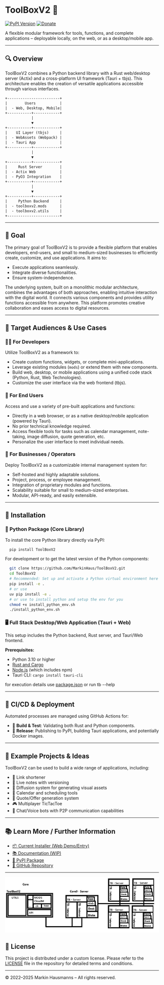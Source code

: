 # ToolBoxV2 🧰

[![PyPI Version](https://img.shields.io/pypi/v/ToolBoxV2.svg)](https://pypi.python.org/pypi/ToolBoxV2)
[![Donate](https://img.shields.io/badge/Donate-Buy%20me%20a%20coffee-yellowgreen.svg)](https://www.buymeacoffee.com/markinhaus)

A flexible modular framework for tools, functions, and complete applications – deployable locally, on the web, or as a desktop/mobile app.

---

## 🔍 Overview

ToolBoxV2 combines a Python backend library with a Rust web/desktop server (Actix) and a cross-platform UI framework (Tauri + tbjs). This architecture enables the creation of versatile applications accessible through various interfaces.

```text
+------------------------+
|        Users           |
|  - Web, Desktop, Mobile|
+-----------+------------+
            |
            ▼
+-----------+------------+
|    UI Layer (tbjs)     |
|  - WebAssets (Webpack) |
|  - Tauri App           |
+-----------+------------+
            |
            ▼
+-----------+------------+
|     Rust Server        |
|  - Actix Web           |
|  - PyO3 Integration    |
+-----------+------------+
            |
            ▼
+-----------+------------+
|     Python Backend     |
|  - toolboxv2.mods      |
|  - toolboxv2.utils     |
+------------------------+
```

---

## 🎯 Goal

The primary goal of ToolBoxV2 is to provide a flexible platform that enables developers, end-users, and small to medium-sized businesses to efficiently create, customize, and use applications. It aims to:
*   Execute applications seamlessly.
*   Integrate diverse functionalities.
*   Ensure system-independence.

The underlying system, built on a monolithic modular architecture, combines the advantages of both approaches, enabling intuitive interaction with the digital world. It connects various components and provides utility functions accessible from anywhere. This platform promotes creative collaboration and eases access to digital resources.

---

## 🎯 Target Audiences & Use Cases

### 👩‍💻 For Developers

Utilize ToolBoxV2 as a framework to:
*   Create custom functions, widgets, or complete mini-applications.
*   Leverage existing modules (`mods`) or extend them with new components.
*   Build web, desktop, or mobile applications using a unified code stack (Python, Rust, Web Technologies).
*   Customize the user interface via the web frontend (tbjs).

### 🙋 For End Users

Access and use a variety of pre-built applications and functions:
*   Directly in a web browser, or as a native desktop/mobile application (powered by Tauri).
*   No prior technical knowledge required.
*   Access flexible tools for tasks such as calendar management, note-taking, image diffusion, quote generation, etc.
*   Personalize the user interface to meet individual needs.

### 🏢 For Businesses / Operators

Deploy ToolBoxV2 as a customizable internal management system for:
*   Self-hosted and highly adaptable solutions.
*   Project, process, or employee management.
*   Integration of proprietary modules and functions.
*   Scalability suitable for small to medium-sized enterprises.
*   Modular, API-ready, and easily extensible.

---

## 🚀 Installation

### 🐍 Python Package (Core Library)

To install the core Python library directly via PyPI:
```bash
  pip install ToolBoxV2
```

For development or to get the latest version of the Python components:
```bash
  git clone https://github.com/MarkinHaus/ToolBoxV2.git
  cd ToolBoxV2
  # Recommended: Set up and activate a Python virtual environment here
  pip install -e .
  # or use
  uv pip install -e .
  # or use to install python and setup the env for you
  chmod +x install_python_env.sh
  ./install_python_env.sh


```

### 🖥️ Full Stack Desktop/Web Application (Tauri + Web)

This setup includes the Python backend, Rust server, and Tauri/Web frontend.

**Prerequisites:**
*   Python 3.10 or higher
*   [Rust and Cargo](https://www.rust-lang.org/tools/install)
*   [Node.js](https://nodejs.org/) (which includes npm)
*   Tauri CLI: `cargo install tauri-cli`

for execution details use [package.json](toolboxv2/package.json)
or run tb --help

---


## 🧪 CI/CD & Deployment

Automated processes are managed using GitHub Actions for:
*   🔁 **Build & Test**: Validating both Rust and Python components.
*   🚀 **Release**: Publishing to PyPI, building Tauri applications, and potentially Docker images.

---

## 🌱 Example Projects & Ideas

ToolBoxV2 can be used to build a wide range of applications, including:
*   🔗 Link shortener
*   🧠 Live notes with versioning
*   🎨 Diffusion system for generating visual assets
*   📅 Calendar and scheduling tools
*   📝 Quote/Offer generation system
*   🎮 Multiplayer TicTacToe
*   🤖 Chat/Voice bots with P2P communication capabilities

---

## 📚 Learn More / Further Information

*   [📦 Current Installer (Web Demo/Entry)](https://simplecore.app/web/core0/Installer.html)
*   [📚 Documentation (WIP)](https://markinhaus.github.io/ToolBoxV2/)
*   [🐍 PyPI Package](https://pypi.org/project/ToolBoxV2)
*   [🐙 GitHub Repository](https://github.com/MarkinHaus/ToolBoxV2)

---
![image.png](docs/image.png)
## 📄 License

This project is distributed under a custom license. Please refer to the [LICENSE](./LICENSE) file in the repository for detailed terms and conditions.

---

© 2022–2025 Markin Hausmanns – All rights reserved.

